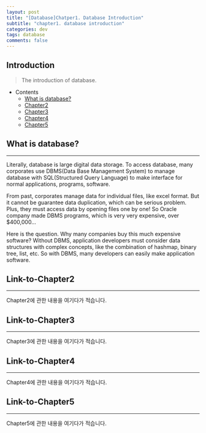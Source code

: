 ```yaml
---
layout: post
title: "[Database]Chatper1. Database Introduction"
subtitle: "chapter1. database introduction"
categories: dev
tags: database
comments: false
---
```


## Introduction
> The introduction of database.

- Contents
	- [What is database?](#what-is-database)
	- [Chapter2](#link-to-chapter2)
	- [Chapter3](#link-to-chapter3)
	- [Chapter4](#link-to-chapter4)
	- [Chapter5](#link-to-chapter5)
  
## What is database?
---
Literally, database is large digital data storage. To access database, many corporates use DBMS(Data Base Management System) to manage database with SQL(Structured Query Language) to make interface for normal applications, programs, software.

From past, corporates manage data for individual files, like excel format. But it cannot be guarantee data duplication, which can be serious problem. Plus, they must access data by opening files one by one! So Oracle company made DBMS programs, which is very very expensive, over $400,000...

Here is the question. Why many companies buy this much expensive software? Without DBMS, application developers must consider data structures with complex concepts, like the combination of hashmap, binary tree, list, etc. So with DBMS, many developers can easily make application software.







## Link-to-Chapter2  
---
Chapter2에 관한 내용을 여기다가 적습니다.  

## Link-to-Chapter3  
---
Chapter3에 관한 내용을 여기다가 적습니다.  

## Link-to-Chapter4  
---
Chapter4에 관한 내용을 여기다가 적습니다.  

## Link-to-Chapter5  
---
Chapter5에 관한 내용을 여기다가 적습니다.  
